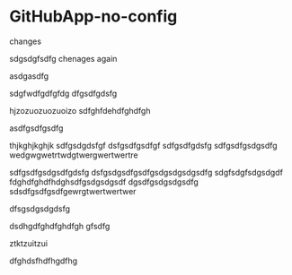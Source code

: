# GitHubApp-no-config


changes

sdgsdgfsdfg
chenages again

asdgasdfg

sdgfwdfgdfgfdg
dfgsdfgdsfg

hjzozuozuozuoizo
sdfghfdehdfghdfgh

asdfgsdfgsdfg

thjkghjkghjk
sdfgsdgdsfgf
dsfgsdfgsdfgf
sdfgsdfgdsfg
sdfgsdfgsdgsdfg
wedgwgwetrtwdgtwergwertwertre

sdfgsdfgsdgsdfgdsfg
dsfgsdgsdfgsdfgsdgsdgsdgsdfg
sdgfsdgfsdgsdgdf
fdghdfghdfhdghsdfgsdgsdgsdf
dgsdfgsdgsdgsdfg
sdsdfgsdfgsdfgewrgtwertwertwer

dfsgsdgsdgdsfg


dsdhgdfghdfghdfgh
gfsdfg

ztktzuitzui


dfghdsfhdfhgdfhg
